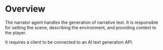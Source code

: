 # Overview

The narrator agent handles the generation of narrative text. It is responsible for setting the scene, describing the environment, and providing context to the player. 

It requires a client to be connected to an AI text generation API.